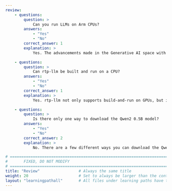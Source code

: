 ```yaml
---
review:
    - questions:
        question: >
            Can you run LLMs on Arm CPUs?
        answers:
            - "Yes"
            - "No"
        correct_answer: 1
        explanation: >
            Yes. The advancements made in the Generative AI space with smaller parameter models make LLM inference on CPUs efficient.

    - questions:
        question: >
            Can rtp-llm be built and run on a CPU?
        answers:
            - "Yes"
            - "No"
        correct_answer: 1
        explanation: >
            Yes. rtp-llm not only supports build-and-run on GPUs, but it can also be run on an Arm CPU.

    - questions:
        question: >
            Is there only one way to download the Qwen2 0.5B model?
        answers:
            - "Yes"
            - "No"
        correct_answer: 2
        explanation: >
            No. There are a few different ways you can download the Qwen2 0.5B model. In this Learning Path, you downloaded the model from Hugging Face.

# ================================================================================
#       FIXED, DO NOT MODIFY
# ================================================================================
title: "Review"                 # Always the same title
weight: 20                      # Set to always be larger than the content in this path
layout: "learningpathall"       # All files under learning paths have this same wrapper
---
```

